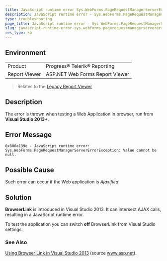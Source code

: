 ```yaml
---
title: JavaScript runtime error Sys.WebForms.PageRequestManagerServerErrorException - Value cannot be null.
description: JavaScript runtime error - Sys.WebForms.PageRequestManagerServerErrorException - Value cannot be null..
type: troubleshooting
page_title: JavaScript runtime error - Sys WebForms.PageRequestManagerServerErrorException Value cannot be null.
slug: javascript-runtime-error-sys.webforms-pagerequestmanagerservererrorexception
res_type: kb
---
```


## Environment

<table>
	<tbody>
		<tr>
			<td>Product</td>
			<td>Progress® Telerik® Reporting</td>
		</tr>
		<tr>
			<td>Report Viewer</td>
			<td>ASP.NET Web Forms Report Viewer</td>
		</tr>
	</tbody>
</table>

> Relates to the <a href="/asp-net-report-viewer" target="_blank">Legacy Report Viewer</a>

## Description  
  
 The error is thrown when testing a Web Application in browser, run from **Visual Studio 2013+**. 
 
## Error Message

```
0x800a139e - JavaScript runtime error: Sys.WebForms.PageRequestManagerServerErrorException: Value cannot be null.  
```
 
## Possible Cause 
 
 Such error can occur if the Web application is *Ajaxified*.
    
## Solution   
  
**BrowserLink** is introduced in Visual Studio 2013. It can intersect AJAX calls, resulting in a JavaScript runtime error. 

To test the application you can switch **off** BrowserLink from Visual Studio settings.  
  
### See Also

<a href="https://www.asp.net/visual-studio/overview/2013/using-browser-link" target="_blank">Using Browser Link in Visual Studio 2013</a> (source www.asp.net).
